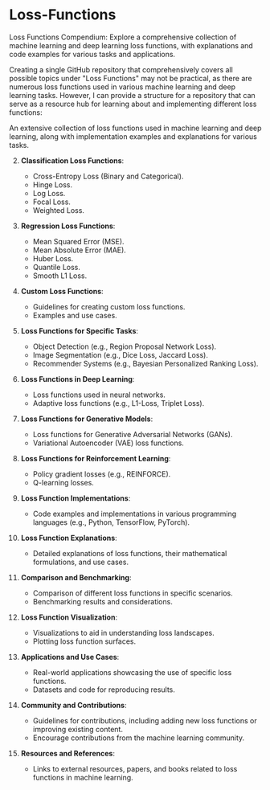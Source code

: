 # Loss-Functions
Loss Functions Compendium: Explore a comprehensive collection of machine learning and deep learning loss functions, with explanations and code examples for various tasks and applications.

Creating a single GitHub repository that comprehensively covers all possible topics under "Loss Functions" may not be practical, as there are numerous loss functions used in various machine learning and deep learning tasks. However, I can provide a structure for a repository that can serve as a resource hub for learning about and implementing different loss functions:

An extensive collection of loss functions used in machine learning and deep learning, along with implementation examples and explanations for various tasks.

2. **Classification Loss Functions**:
   - Cross-Entropy Loss (Binary and Categorical).
   - Hinge Loss.
   - Log Loss.
   - Focal Loss.
   - Weighted Loss.

3. **Regression Loss Functions**:
   - Mean Squared Error (MSE).
   - Mean Absolute Error (MAE).
   - Huber Loss.
   - Quantile Loss.
   - Smooth L1 Loss.

4. **Custom Loss Functions**:
   - Guidelines for creating custom loss functions.
   - Examples and use cases.

5. **Loss Functions for Specific Tasks**:
   - Object Detection (e.g., Region Proposal Network Loss).
   - Image Segmentation (e.g., Dice Loss, Jaccard Loss).
   - Recommender Systems (e.g., Bayesian Personalized Ranking Loss).

6. **Loss Functions in Deep Learning**:
   - Loss functions used in neural networks.
   - Adaptive loss functions (e.g., L1-Loss, Triplet Loss).

7. **Loss Functions for Generative Models**:
   - Loss functions for Generative Adversarial Networks (GANs).
   - Variational Autoencoder (VAE) loss functions.

8. **Loss Functions for Reinforcement Learning**:
   - Policy gradient losses (e.g., REINFORCE).
   - Q-learning losses.

9. **Loss Function Implementations**:
   - Code examples and implementations in various programming languages (e.g., Python, TensorFlow, PyTorch).

10. **Loss Function Explanations**:
    - Detailed explanations of loss functions, their mathematical formulations, and use cases.

11. **Comparison and Benchmarking**:
    - Comparison of different loss functions in specific scenarios.
    - Benchmarking results and considerations.

12. **Loss Function Visualization**:
    - Visualizations to aid in understanding loss landscapes.
    - Plotting loss function surfaces.

13. **Applications and Use Cases**:
    - Real-world applications showcasing the use of specific loss functions.
    - Datasets and code for reproducing results.

14. **Community and Contributions**:
    - Guidelines for contributions, including adding new loss functions or improving existing content.
    - Encourage contributions from the machine learning community.

15. **Resources and References**:
    - Links to external resources, papers, and books related to loss functions in machine learning.


